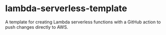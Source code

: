 # lambda-serverless-template
A template for creating Lambda serverless functions with a GitHub action to push changes directly to AWS.
